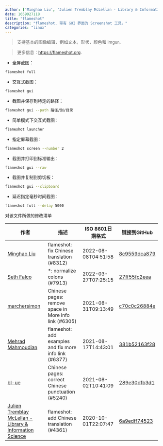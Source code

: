 ```yaml
---
author: ['Minghao Liu', 'Julien Tremblay McLellan - Library & Information Science', 'bl-ue', 'Mehrad Mahmoudian', 'Seth Falco', 'marchersimon']
date: 1659927118
title: "flameshot"
description: "flameshot, 带有 GUI 界面的 Screenshot 工具。"
categories: "linux"
---
```

> 支持基本的图像编辑，例如文本，形状，颜色和 imgur。

> 更多信息：<https://flameshot.org>.

- 全屏截图：

```bash
flameshot full
```

- 交互式截图：

```bash
flameshot gui
```

- 截图并保存到特定的路径：

```bash
flameshot gui --path 路径/到/目录
```

- 简单模式下交互式截图：

```bash
flameshot launcher
```

- 指定屏幕截图：

```bash
flameshot screen --number 2
```

- 截图并打印到标准输出：

```bash
flameshot gui --raw
```

- 截图并复制到剪切板：

```bash
flameshot gui --clipboard
```

- 延迟指定毫秒时间截图：

```bash
flameshot full --delay 5000
```
对该文件所做的修改清单


作者 | 描述 | ISO 8601日期格式 | 链接到GitHub
------|-----|-----|-----
[Minghao Liu](mailto:HugueLiu@users.noreply.github.com) | flameshot: fix Chinese translation (#8312) | 2022-08-08T04:51:58 | [8c9559dca879](https://github.com/tldr-pages/tldr/commit/8c9559dca8793883dbd066dbd211b71b20c0fc7a)
[Seth Falco](mailto:seth@falco.fun) | *: normalize colons (#7913) | 2022-03-27T07:25:15 | [27ff55fc2eea](https://github.com/tldr-pages/tldr/commit/27ff55fc2eea445eb5216c3b1d934960539fc024)
[marchersimon](mailto:50295997+marchersimon@users.noreply.github.com) | Chinese pages: remove space in More info link (#6305) | 2021-08-31T09:13:49 | [c70c0c26884e](https://github.com/tldr-pages/tldr/commit/c70c0c26884ee74fabb640cd842d1e4c72d9df4b)
[Mehrad Mahmoudian](mailto:m.mahmoudian@gmail.com) | flameshot: add examples and fix more info link (#6377) | 2021-08-17T14:43:01 | [381b52163f28](https://github.com/tldr-pages/tldr/commit/381b52163f284ef2fcabe68d607ffd6ae88f4df6)
[bl-ue](mailto:54780737+bl-ue@users.noreply.github.com) | Chinese pages: correct Chinese punctuation (#5240) | 2021-08-02T10:41:09 | [289e30dfb3d1](https://github.com/tldr-pages/tldr/commit/289e30dfb3d1d73bade9e3610e12bfc90e9270ae)
[Julien Tremblay McLellan - Library & Information Science](mailto:jtremc@gmail.com) | flameshot: add Chinese translation (#4361) | 2020-10-01T22:07:47 | [6a9edff74523](https://github.com/tldr-pages/tldr/commit/6a9edff74523aa95bc35a031430351ad33e71663)

